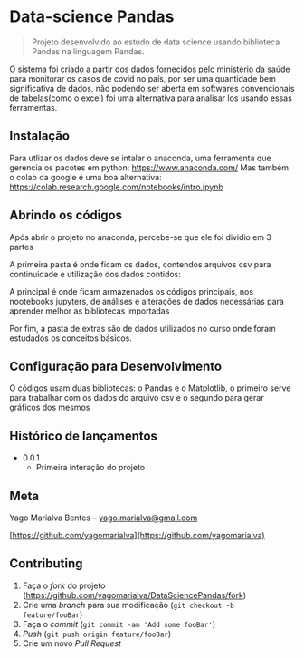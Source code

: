 # Data-science Pandas
> Projeto desenvolvido ao estudo de data science usando biblioteca Pandas na linguagem Pandas.


O sistema foi criado a partir dos dados fornecidos pelo ministério da saúde para monitorar os casos de covid no país, por ser uma quantidade bem significativa de dados, não podendo ser aberta em softwares convencionais de tabelas(como o excel) foi uma alternativa para analisar los usando essas ferramentas.


## Instalação

Para utlizar os dados deve se intalar o anaconda, uma ferramenta que gerencia os pacotes em python: https://www.anaconda.com/
Mas também o colab da google é uma boa alternativa: https://colab.research.google.com/notebooks/intro.ipynb

## Abrindo os códigos

Após abrir o projeto no anaconda, percebe-se que ele foi dividio em 3 partes

A primeira pasta é onde ficam os dados, contendos arquivos csv para continuidade e utilização dos dados contidos: 

A principal é onde ficam armazenados os códigos principais, nos nootebooks jupyters, de análises e alterações de dados necessárias para aprender melhor as bibliotecas importadas 

Por fim, a pasta de extras são de dados utilizados no curso onde foram estudados os conceitos básicos.



## Configuração para Desenvolvimento

O códigos usam duas bibliotecas: o Pandas e o Matplotlib, o primeiro serve para trabalhar com os dados do arquivo csv e o segundo para gerar gráficos dos mesmos

## Histórico de lançamentos

* 0.0.1
    * Primeira interação do projeto

## Meta

Yago Marialva Bentes – yago.marialva@gmail.com


[https://github.com/yagomarialva](https://github.com/yagomarialva)

## Contributing

1. Faça o _fork_ do projeto (<https://github.com/yagomarialva/DataSciencePandas/fork>)
2. Crie uma _branch_ para sua modificação (`git checkout -b feature/fooBar`)
3. Faça o _commit_ (`git commit -am 'Add some fooBar'`)
4. _Push_ (`git push origin feature/fooBar`)
5. Crie um novo _Pull Request_
